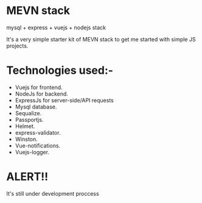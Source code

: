 # MEVN stack

mysql + express + vuejs + nodejs stack

It's a very simple starter kit of MEVN stack to get me started with simple JS projects.

# Technologies used:-

- Vuejs for frontend.
- NodeJs for backend.
- ExpressJs for server-side/API requests
- Mysql database.
- Sequalize.
- Passportjs.
- Helmet.
- express-validator.
- Winston.
- Vue-notifications.
- Vuejs-logger.

# ALERT!!

It's still under development proccess

